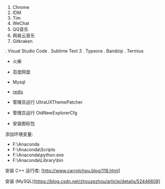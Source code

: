 
1. Chrome
2. IDM
3. Tim
4. WeChat
5. QQ音乐
6. 网易云音乐
7. Gitkraken


. Visual Studio Code
. Sublime Text 3
. Typeora
. Bandzip
. Termius
- 火柴
- 百度网盘
- Mysql
- [redis](https://github.com/microsoftarchive/redis/releases)


- 管理员运行 UltraUXThemePatcher
- 管理员运行 OldNewExplorerCfg
- 安装图标包 

添加环境变量: 
- F:\Anaconda
- F:\Anaconda\Scripts
- F:\Anaconda\python.exe
- F:\Anaconda\Library\bin

安装 C++ 运行库: [http://www.carrotchou.blog/118.html]



安装 (MySQL)[https://blog.csdn.net/zhouzezhou/article/details/52446608]


